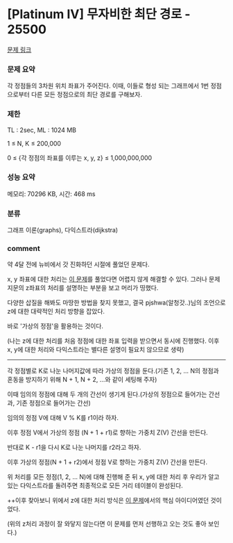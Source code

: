 # [Platinum IV] 무자비한 최단 경로 - 25500

[문제 링크](https://www.acmicpc.net/problem/25500)

### 문제 요약

<p>각 정점들의 3차원 위치 좌표가 주어진다. 이때, 이들로 형성 되는 그래프에서 1번 정점으로부터 다른 모든 정점으로의 최단 경로를 구해보자. </p>

### 제한

TL : 2sec, ML : 1024 MB

1 ≤ N, K ≤ 200,000

0 ≤ {각 정점의 좌표를 이루는 x, y, z} ≤ 1,000,000,000

### 성능 요약

메모리: 70296 KB, 시간: 468 ms

### 분류

그래프 이론(graphs), 다익스트라(dijkstra)


### comment

약 4달 전에 뉴비에서 갓 진화하던 시절에 풀었던 문제다.

x, y 좌표에 대한 처리는 [이 문제](https://www.acmicpc.net/problem/2887)를 풀었다면 어렵지 않게 해결할 수 있다. 그러나 문제 지문의 z좌표의 처리를 설명하는 부분을 보고 머리가 띵했다.

다양한 삽질을 해봐도 마땅한 방법을 찾지 못했고, 결국 pjshwa(알청갓..)님의 조언으로 z에 대한 대략적인 처리 방향을 잡았다.

바로 '가상의 정점'을 활용하는 것이다.

(나는 z에 대한 처리를 처음 정점에 대한 좌표 입력을 받으면서 동시에 진행했다. 이후 x, y에 대한 처리와 다익스트라는 별다른 설명이 필요치 않으므로 생략)


-----------------------------------------------------------------------------------------------------------------------------------------------------------------------

각 정점별로 K로 나눈 나머지값에 따라 가상의 정점을 둔다.(기존 1, 2, ... N의 정점과 혼동을 방지하기 위해 N + 1, N + 2, ...와 같이 세팅해 주자)
  
이때 임의의 정점에 대해 두 개의 간선이 생기게 된다.(가상의 정점으로 들어가는 간선과, 기존 정점으로 들어가는 간선)

임의의 정점 V에 대해 V % K를 r1이라 하자.

이후 정점 V에서 가상의 정점 (N + 1 + r1)로 향하는 가중치 Z(V) 간선을 만든다.

반대로 K - r1을 다시 K로 나눈 나머지를 r2라고 하자.

이후 가상의 정점(N + 1 + r2)에서 정점 V로 향하는 가중치 Z(V) 간선을 만든다.

위 처리를 모든 정점(1, 2, ... N)에 대해 진행해 준 뒤 x, y에 대한 처리 후 우리가 알고 있는 다익스트라를 돌려주면 최종적으로 모든 거리 테이블이 완성된다.


++이후 찾아보니 위에서 z에 대한 처리 방식은 [이 문제](https://www.acmicpc.net/problem/5214)에서의 핵심 아이디어였던 것이었다.

(위의 z처리 과정이 잘 와닿지 않는다면 이 문제를 먼저 선행하고 오는 것도 좋아 보인다.)
